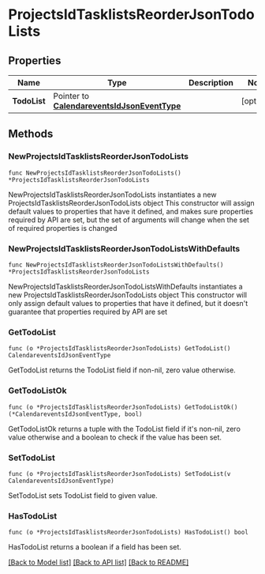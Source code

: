 # ProjectsIdTasklistsReorderJsonTodoLists

## Properties

Name | Type | Description | Notes
------------ | ------------- | ------------- | -------------
**TodoList** | Pointer to [**CalendareventsIdJsonEventType**](CalendareventsIdJsonEventType.md) |  | [optional] 

## Methods

### NewProjectsIdTasklistsReorderJsonTodoLists

`func NewProjectsIdTasklistsReorderJsonTodoLists() *ProjectsIdTasklistsReorderJsonTodoLists`

NewProjectsIdTasklistsReorderJsonTodoLists instantiates a new ProjectsIdTasklistsReorderJsonTodoLists object
This constructor will assign default values to properties that have it defined,
and makes sure properties required by API are set, but the set of arguments
will change when the set of required properties is changed

### NewProjectsIdTasklistsReorderJsonTodoListsWithDefaults

`func NewProjectsIdTasklistsReorderJsonTodoListsWithDefaults() *ProjectsIdTasklistsReorderJsonTodoLists`

NewProjectsIdTasklistsReorderJsonTodoListsWithDefaults instantiates a new ProjectsIdTasklistsReorderJsonTodoLists object
This constructor will only assign default values to properties that have it defined,
but it doesn't guarantee that properties required by API are set

### GetTodoList

`func (o *ProjectsIdTasklistsReorderJsonTodoLists) GetTodoList() CalendareventsIdJsonEventType`

GetTodoList returns the TodoList field if non-nil, zero value otherwise.

### GetTodoListOk

`func (o *ProjectsIdTasklistsReorderJsonTodoLists) GetTodoListOk() (*CalendareventsIdJsonEventType, bool)`

GetTodoListOk returns a tuple with the TodoList field if it's non-nil, zero value otherwise
and a boolean to check if the value has been set.

### SetTodoList

`func (o *ProjectsIdTasklistsReorderJsonTodoLists) SetTodoList(v CalendareventsIdJsonEventType)`

SetTodoList sets TodoList field to given value.

### HasTodoList

`func (o *ProjectsIdTasklistsReorderJsonTodoLists) HasTodoList() bool`

HasTodoList returns a boolean if a field has been set.


[[Back to Model list]](../README.md#documentation-for-models) [[Back to API list]](../README.md#documentation-for-api-endpoints) [[Back to README]](../README.md)


